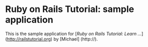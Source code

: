 # Ruby on Rails Tutorial: sample application

This is the sample application for
[*Ruby on Rails Tutorial: Learn ...*] (http://railstutorial.org)
by [Michael] (http://).
